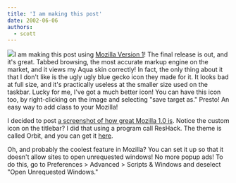 ```yaml
---
title: 'I am making this post'
date: 2002-06-06
authors:
  - scott
---
```


[![](/images/mozillaicon.gif)](http://spaceninja.com/downloads/mozicon/mozilla.ico)I am making this post using [Mozilla Version 1](http://www.mozilla.org/)! The final release is out, and it's great. Tabbed browsing, the most accurate markup engine on the market, and it views my Aqua skin correctly! In fact, the only thing about it that I don't like is the ugly ugly blue gecko icon they made for it. It looks bad at full size, and it's practically useless at the smaller size used on the taskbar. Lucky for me, I've got a much better icon! You can have this icon too, by right-clicking on the image and selecting "save target as." Presto! An easy way to add class to your Mozilla!

I decided to post [a screenshot of how great Mozilla 1.0 is](/images/blog-photos/goodlooking.jpg). Notice the custom icon on the titlebar? I did that using a program call ResHack. The theme is called Orbit, and you can get it [here](http://www.mozdev.org/redirect/themes/).

Oh, and probably the coolest feature in Mozilla? You can set it up so that it doesn't allow sites to open unrequested windows! No more popup ads! To do this, go to Preferences > Advanced > Scripts & Windows and deselect "Open Unrequested Windows."
